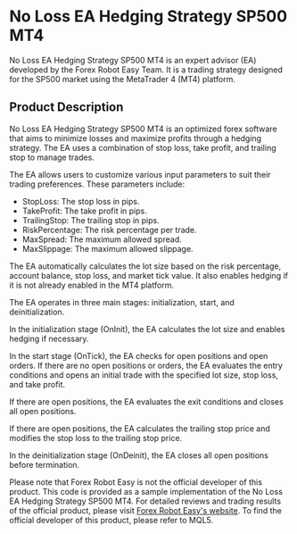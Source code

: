# No Loss EA Hedging Strategy SP500 MT4

No Loss EA Hedging Strategy SP500 MT4 is an expert advisor (EA) developed by the Forex Robot Easy Team. It is a trading strategy designed for the SP500 market using the MetaTrader 4 (MT4) platform.

## Product Description

No Loss EA Hedging Strategy SP500 MT4 is an optimized forex software that aims to minimize losses and maximize profits through a hedging strategy. The EA uses a combination of stop loss, take profit, and trailing stop to manage trades.

The EA allows users to customize various input parameters to suit their trading preferences. These parameters include:

- StopLoss: The stop loss in pips.
- TakeProfit: The take profit in pips.
- TrailingStop: The trailing stop in pips.
- RiskPercentage: The risk percentage per trade.
- MaxSpread: The maximum allowed spread.
- MaxSlippage: The maximum allowed slippage.

The EA automatically calculates the lot size based on the risk percentage, account balance, stop loss, and market tick value. It also enables hedging if it is not already enabled in the MT4 platform.

The EA operates in three main stages: initialization, start, and deinitialization.

In the initialization stage (OnInit), the EA calculates the lot size and enables hedging if necessary.

In the start stage (OnTick), the EA checks for open positions and open orders. If there are no open positions or orders, the EA evaluates the entry conditions and opens an initial trade with the specified lot size, stop loss, and take profit. 

If there are open positions, the EA evaluates the exit conditions and closes all open positions. 

If there are open positions, the EA calculates the trailing stop price and modifies the stop loss to the trailing stop price.

In the deinitialization stage (OnDeinit), the EA closes all open positions before termination.

Please note that Forex Robot Easy is not the official developer of this product. This code is provided as a sample implementation of the No Loss EA Hedging Strategy SP500 MT4. For detailed reviews and trading results of the official product, please visit [Forex Robot Easy's website](https://forexroboteasy.com/forex-robot-review/no-loss-ea-hedging-strategy-review-optimized-forex-software-for-sp500-mt4/). To find the official developer of this product, please refer to MQL5.
